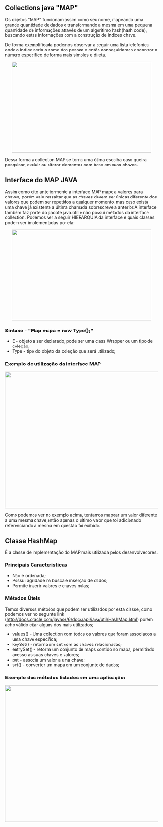 ## Collections java "MAP"

Os objetos "MAP" funcionam assim como seu nome, mapeando uma grande quantidade de dados e transformando a mesma em uma pequena quantidade de informações através de um algoritimo hash(hash code), buscando estas informações com a construção de indices chave.

De forma exemplificada podemos observar a seguir uma lista telefonica onde o indice seria o nome daa pessoa e então conseguiriamos encontrar o número especifico de forma mais simples e direta.
<p align="center">
  <img width="460" height="300" src="https://user-images.githubusercontent.com/70145530/123984464-06ab9b00-d99b-11eb-9ffa-67c0329a1941.png">
</p>

Dessa forma a collection MAP se torna uma ótima escolha caso queira pesquisar, excluir ou alterar elementos com base em suas chaves.

## Interface do MAP JAVA
Assim como dito anteriormente a interface MAP mapeia valores para chaves, porém vale ressaltar que as chaves devem ser únicas diferente dos valores que podem ser repetidos a qualquer momento, mas caso exista uma chave já existente a última chamada sobrescreve a anterior.A interface também faz parte do pacote java.útil e não possui métodos da interface collection.
  Podemos ver a seguir HIERARQUIA da interface e quais classes podem ser implementadas por ela:
  
  <p align="center">
  <img width="460" height="300" src="https://user-images.githubusercontent.com/70145530/123987286-6efb7c00-d99d-11eb-855a-cbf29ef801fc.png">
</p>

### Sintaxe - "Map<E> mapa = new Type();"
  * E - objeto a ser declarado, pode ser uma class Wrapper ou um tipo de coleção;
  * Type - tipo do objeto da coleção que será utilizado;
  
  ### Exemplo de utilização da interface MAP
  
 <p align="center">
  <img width="600" height="450" src="https://user-images.githubusercontent.com/70145530/123994153-7aea3c80-d9a3-11eb-8506-5290d351966e.png">
</p>

 Como podemos ver no exemplo acima, tentamos mapear um valor diferente a uma mesma chave,então apenas o último valor que foi adicionado referenciando a mesma em questão foi exibido.
 
## Classe HashMap
  É a classe de implementação do MAP mais utilizada pelos desenvolvedores.
  
  ### Principais Caracteristicas
  * Não é ordenada;
  * Possui agilidade na busca e inserção de dados;
  * Permite inserir valores e chaves nulas;
  
  ### Métodos Úteis
  Temos diversos métodos que podem ser utilizados por esta classe, como podemos ver no seguinte link (http://docs.oracle.com/javase/6/docs/api/java/util/HashMap.html) porém acho válido citar alguns dos mais utilizados;
  
  * values() - Uma collection com todos os valores que foram associados a uma chave especifica;
  * keySet() - retorna um set com as chaves relacionadas;
  * entrySet() - retorna um conjunto de maps contido no mapa, permitindo acesso as suas chaves e valores;
  * put - associa um valor a uma chave;
  * set() - converter um mapa em um conjunto de dados;
### Exemplo dos métodos listados em uma aplicação:
   <p align="center">
  <img width="600" height="450" src="https://user-images.githubusercontent.com/70145530/124002417-18e20500-d9ac-11eb-8cf0-8531f068e41c.png">
</p>